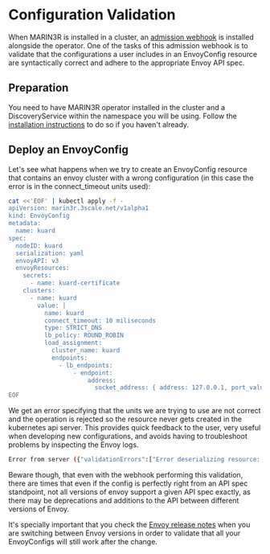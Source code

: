 # **Configuration Validation**

When MARIN3R is installed in a cluster, an [admission webhook](https://kubernetes.io/docs/reference/access-authn-authz/extensible-admission-controllers/) is installed alongside the operator. One of the tasks of this admission webhook is to validate that the configurations a user includes in an EnvoyConfig resource are syntactically correct and adhere to the appropriate Envoy API spec.

## **Preparation**

You need to have MARIN3R operator installed in the cluster and a DiscoveryService within the namespace you will be using. Follow the [installation instructions](../../README.md#installation) to do so if you haven't already.

## **Deploy an EnvoyConfig**

Let's see what happens when we try to create an EnvoyConfig resource that contains an envoy cluster with a wrong configuration (in this case the error is in the connect_timeout units used):

```bash
cat <<'EOF' | kubectl apply -f -
apiVersion: marin3r.3scale.net/v1alpha1
kind: EnvoyConfig
metadata:
  name: kuard
spec:
  nodeID: kuard
  serialization: yaml
  envoyAPI: v3
  envoyResources:
    secrets:
      - name: kuard-certificate
    clusters:
      - name: kuard
        value: |
          name: kuard
          connect_timeout: 10 miliseconds
          type: STRICT_DNS
          lb_policy: ROUND_ROBIN
          load_assignment:
            cluster_name: kuard
            endpoints:
              - lb_endpoints:
                  - endpoint:
                      address:
                        socket_address: { address: 127.0.0.1, port_value: 8080 }
EOF
```

We get an error specifying that the units we are trying to use are not correct and the operation is rejected so the resource never gets created in the kubernetes api server. This provides quick feedback to the user, very useful when developing new configurations, and avoids having to troubleshoot problems by inspecting the Envoy logs.

```bash
Error from server ({"validationErrors":["Error deserializing resource: 'bad Duration: time: unknown unit \" miliseconds\" in duration \"10 miliseconds\"'"]}): error when creating "STDIN": admission webhook "envoyconfig.marin3r.3scale.net" denied the request: {"validationErrors":["Error deserializing resource: 'bad Duration: time: unknown unit \" miliseconds\" in duration \"10 miliseconds\"'"]}
```

Beware though, that even with the webhook performing this validation, there are times that even if the config is perfectly right from an API spec standpoint, not all versions of envoy support a given API spec exactly, as there may be deprecations and additions to the API between different versions of Envoy.

It's specially important that you check the [Envoy release notes](https://www.envoyproxy.io/docs/envoy/latest/version_history/version_history) when you are switching between Envoy versions in order to validate that all your EnvoyConfigs will still work after the change.
